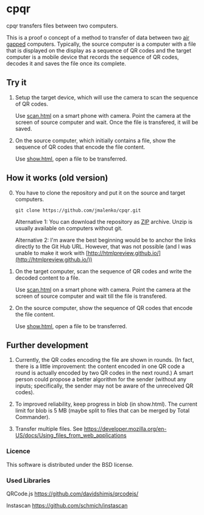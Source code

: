 # cpqr

cpqr transfers files between two computers.

This is a proof o concept of a method to transfer of data between two [air gapped](https://en.wikipedia.org/wiki/Air_gap_(networking)) computers. Typically, the source computer is a computer with a file that is displayed on the display as a sequence of QR codes and the target computer is a mobile device that records the sequence of QR codes, decodes it and saves the file once its complete.

## Try it

1. Setup the target device, which will use the camera to scan the sequence of QR codes.
 
   Use [scan.html](https://jmalenko.github.io/cpqr/scan.html) on a smart phone with camera. Point the camera at the screen of source computer and wait. Once the file is transfered, it will be saved.

2. On the source computer, which initially contains a file, show the sequence of QR codes that encode the file content.

   Use [show.html](https://jmalenko.github.io/cpqr/show.html), open a file to be transferred.


## How it works (old version)

0. You have to clone the repository and put it on the source and target computers.

   `git clone https://github.com/jmalenko/cpqr.git` 

   Alternative 1: You can download the repository as [ZIP](https://github.com/jmalenko/cpqr/archive/master.zip) archive. Unzip is usually available on computers without git.
   
   Alternative 2: I'm aware the best beginning would be to anchor the links directly to the Git Hub URL. However, that was not possible (and I was unable to make it work with [http://htmlpreview.github.io/](http://htmlpreview.github.io/))   

1. On the target computer, scan the sequence of QR codes and write the decoded content to a file.
 
   Use [scan.html](scan.html) on a smart phone with camera. Point the camera at the screen of source computer and wait till the file is transfered.

2. On the source computer, show the sequence of QR codes that encode the file content.

   Use [show.html](show.html), open a file to be transferred.
    

## Further development

1. Currently, the QR codes encoding the file are shown in rounds. (In fact, there is a little improvement: the content encoded in one QR code a round is actually encoded by two QR codes in the next round.) A smart person could propose a better algorithm for the sender (without any inputs; specifically, the sender may not be aware of the unreceived QR codes).

2. To improved reliability, keep progress in blob (in show.html). The current limit for blob is 5 MB (maybe split to files that can be merged by Total Commander).
   
3. Transfer multiple files. See https://developer.mozilla.org/en-US/docs/Using_files_from_web_applications


### Licence

This software is distributed under the BSD license.


### Used Libraries

QRCode.js
	https://github.com/davidshimjs/qrcodejs/

Instascan
	https://github.com/schmich/instascan

